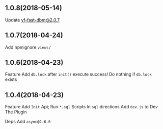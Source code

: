 ## 1.0.8(2018-05-14)

Update yf-fast-dbm@2.0.7

## 1.0.7(2018-04-24)

Add npmignore `views/`

## 1.0.6(2018-04-23)

Feature
  Add `db.lock` after `init()` execute success!
    Do nothing if `db.lock` exists

## 1.0.4(2018-04-23)

Feature
  Add `Init` Api; Run `*.sql` Scripts In `sql` directions
  Add `dev.js` to Dev The Plugin
  
Deps
  Add `async@2.6.0`